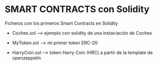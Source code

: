 # SMART CONTRACTS con Solidity
Ficheros con los primeros Smart Contracts en Solidity

- Coches.sol --> ejemplo con solidity de una instaciación de Coches

- MyToken.sol --> mi primer token ERC-20

- HarryCoin.sol --> token Harry Coin (HRC) a partir de la template de openzeppelin
